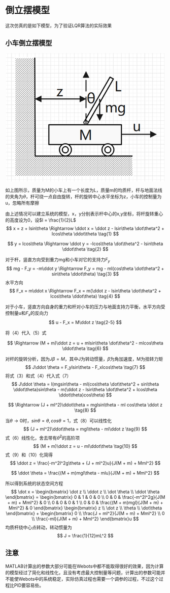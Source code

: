 # 倒立摆模型

这次仿真的是如下模型，为了验证LQR算法的实际效果

## 小车倒立摆模型

<div align="center">
    <img src="images/小车倒立摆.png" width=500>
</div>

如上图所示，质量为M的小车上有一个长度为L，质量m的均质杆，杆与地面法线的夹角为$\theta$，杆可绕一点自由旋转，杆的旋转中心水平坐标为z，小车的控制量为u，忽略所有摩擦

由上述情况可以建立系统的模型，x，y分别表示杆中心的x,y坐标，将杆旋转重心的高度设为0，设$l = \frac{1}{2}L$
$$
x = z + lsin\theta \Rightarrow \ddot x = \ddot z - lsin\theta \dot\theta^2 + lcos\theta \ddot\theta \tag{1}
$$

$$
y = lcos\theta \Rightarrow \ddot y = -lcos\theta \dot\theta^2 - lsin\theta \ddot\theta \tag{2}
$$

对于杆，竖直方向受到重力mg和小车对它的支持力$F_y$
$$
mg - F_y = -m\ddot y \Rightarrow F_y = mg - ml(cos\theta \dot\theta^2 + sin\theta \ddot\theta) \tag{3}
$$
水平方向
$$
F_x = m\ddot x \Rightarrow F_x = m(\ddot z - lsin\theta \dot\theta^2 + lcos\theta \ddot\theta) \tag{4}
$$

对于小车，竖直方向自身的重力和杆对小车的压力与地面支持力平衡，水平方向受控制量u和$F_x$的反向力
$$
u - F_x = M\ddot z \tag{2-5}
$$

将（4）代入（5）式

$$
\Rightarrow (M + m)\ddot z = u + mlsin\theta \dot\theta^2 - mlcos\theta \ddot\theta \tag{6}
$$

对杆的旋转分析，因为$J\beta = M$，其中J为转动惯量，$\beta$为角加速度，M为扭转力矩
$$
J\ddot \theta = F_ylsin\theta - F_xlcos\theta \tag{7}
$$
将式（3）和式（4）代入式（7）
$$
J\ddot \theta = l(mgsin\theta - ml(cos\theta \dot\theta^2 + sin\theta \ddot\theta)sin\theta - 
m(\ddot z - lsin\theta \dot\theta^2 + lcos\theta \ddot\theta)cos\theta)
$$

$$
\Rightarrow (J + ml^2)\ddot\theta = mglsin\theta - ml cos\theta \ddot z \tag{8}
$$

当$\theta \to 0$时，$sin\theta = \theta,cos\theta = 1$，式（8）可以线性化
$$
(J + ml^2)\ddot\theta = mgl\theta - ml\ddot z \tag{9}
$$
式（6）线性化，舍去带有$\dot\theta^2$的高阶项
$$
(M + m)\ddot z = u - ml\ddot\theta \tag{10}
$$
式（9）和（10）化简得
$$
\ddot z = \frac{-m^2l^2g\theta + (J + ml^2)u}{J(M + m) + Mml^2}
$$

$$
\ddot \theta = \frac{(M + m)mgl\theta - mlu}{J(M + m) + Mml^2}
$$

所以得到系统的状态空间方程
$$
\dot x = 
\begin{bmatrix}
\dot z \\
\ddot z \\
\dot \theta \\
\ddot \theta 
\end{bmatrix} =
\begin{bmatrix}
0 & 1 & 0 & 0 \\
0 & 0 & \frac{-m^2l^2g}{J(M + m) + Mml^2} & 0 \\
0 & 0 & 0 & 1 \\
0 & 0 & \frac{(M + m)mgl}{J(M + m) + Mml^2} & 0
\end{bmatrix}
\begin{bmatrix}
z \\
\dot z \\
\theta \\
\dot\theta
\end{bmatrix} +
\begin{bmatrix}
0 \\
\frac{J + ml^2}{J(M + m) + Mml^2} \\
0 \\
\frac{-ml}{J(M + m) + Mml^2}
\end{bmatrix}u
$$
均质杆绕中心点转动，转动惯量为
$$
J = \frac{1}{12}mL^2
$$

## 注意

MATLAB计算出的参数大部分可能在Webots中都不能取得很好的效果，因为计算的模型经过了简化和线性化，且没有考虑最大控制量等问题，计算出的参数可能并不能使Webots中的系统稳定，实际仿真过程也需要一个调参的过程，不过这个过程比PID要容易些。